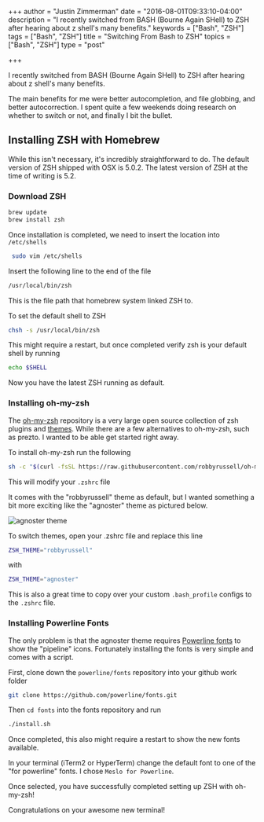 +++
author = "Justin Zimmerman"
date = "2016-08-01T09:33:10-04:00"
description = "I recently switched from BASH (Bourne Again SHell) to ZSH after hearing about z shell's many benefits."
keywords = ["Bash", "ZSH"]
tags = ["Bash", "ZSH"]
title = "Switching From Bash to ZSH"
topics = ["Bash", "ZSH"]
type = "post"

+++

I recently switched from BASH (Bourne Again SHell) to ZSH after hearing about z shell's many benefits.

The main benefits for me were better autocompletion, and file globbing, and better autocorrection. I spent quite a few weekends doing research on whether to switch or not, and finally I bit the bullet.

## Installing ZSH with Homebrew

While this isn't necessary, it's incredibly straightforward to do. The default version of ZSH shipped with OSX is 5.0.2. The latest version of ZSH at the time of writing is 5.2.

### Download ZSH

```sh
brew update
brew install zsh
```

Once installation is completed, we need to insert the location into `/etc/shells`

```sh
 sudo vim /etc/shells
```

Insert the following line to the end of the file

```sh
/usr/local/bin/zsh
```

This is the file path that homebrew system linked ZSH to.

To set the default shell to ZSH

```sh
chsh -s /usr/local/bin/zsh
```

This might require a restart, but once completed verify zsh is your default shell by running

```sh
echo $SHELL
```

Now you have the latest ZSH running as default.

### Installing oh-my-zsh

The [oh-my-zsh](https://github.com/robbyrussell/oh-my-zsh) repository is a very large open source collection of zsh plugins and [themes](https://github.com/robbyrussell/oh-my-zsh/wiki/themes). While there are a few alternatives to oh-my-zsh, such as prezto. I wanted to be able get started right away.

To install oh-my-zsh run the following

```sh
sh -c "$(curl -fsSL https://raw.githubusercontent.com/robbyrussell/oh-my-zsh/master/tools/install.sh)"
```

This will modify your `.zshrc` file

It comes with the "robbyrussell" theme as default, but I wanted something a bit more exciting like the "agnoster" theme as pictured below.

![agnoster theme](/img/agnoster.png)

To switch themes, open your .zshrc file and replace this line

```sh
ZSH_THEME="robbyrussell"
```

with

```sh
ZSH_THEME="agnoster"
```

This is also a great time to copy over your custom `.bash_profile` configs to the `.zshrc` file.

### Installing Powerline Fonts

The only problem is that the agnoster theme requires [Powerline fonts](https://github.com/powerline/fonts) to show the "pipeline" icons. Fortunately installing the fonts is very simple and comes with a script.

First, clone down the `powerline/fonts` repository into your github work folder

```sh
git clone https://github.com/powerline/fonts.git
```

Then `cd fonts` into the fonts repository and run

```sh
./install.sh
```

Once completed, this also might require a restart to show the new fonts available.

In your terminal (iTerm2 or HyperTerm) change the default font to one of the "for powerline" fonts. I chose `Meslo for Powerline`.

Once selected, you have successfully completed setting up ZSH with oh-my-zsh!

Congratulations on your awesome new terminal!
